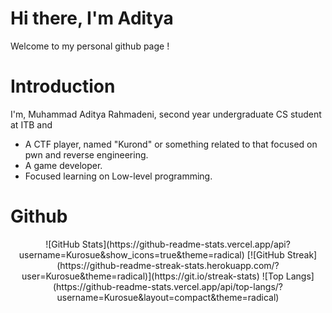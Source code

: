 # Hi there, I'm Aditya
Welcome to my personal github page !

# Introduction
I'm, Muhammad Aditya Rahmadeni, second year undergraduate CS student at ITB and 
- A CTF player, named "Kurond" or something related to that focused on pwn and reverse engineering.
- A game developer.
- Focused learning on Low-level programming.

# Github 
<div align="center">
  ![GitHub Stats](https://github-readme-stats.vercel.app/api?username=Kurosue&show_icons=true&theme=radical)
  [![GitHub Streak](https://github-readme-streak-stats.herokuapp.com/?user=Kurosue&theme=radical)](https://git.io/streak-stats)
  ![Top Langs](https://github-readme-stats.vercel.app/api/top-langs/?username=Kurosue&layout=compact&theme=radical)
</div>

